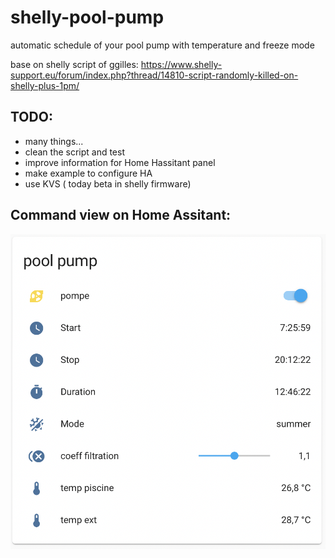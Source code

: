 # shelly-pool-pump
automatic schedule of your pool pump with temperature and freeze mode

base on shelly script of ggilles:
https://www.shelly-support.eu/forum/index.php?thread/14810-script-randomly-killed-on-shelly-plus-1pm/

## TODO:
* many things...
* clean the script and test
* improve information for Home Hassitant panel
* make example to configure HA
* use KVS ( today beta in shelly firmware)


## Command view on Home Assitant:

![HA-ShellyPump](docs/ha-shellypump.png)
